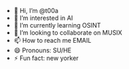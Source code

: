 - 👋 Hi, I’m @t00a
- 👀 I’m interested in AI
- 🌱 I’m currently learning OSINT
- 💞️ I’m looking to collaborate on MUSIX
- 📫 How to reach me EMAIL
- 😄 Pronouns: SU/HE
- ⚡ Fun fact: new yorker
